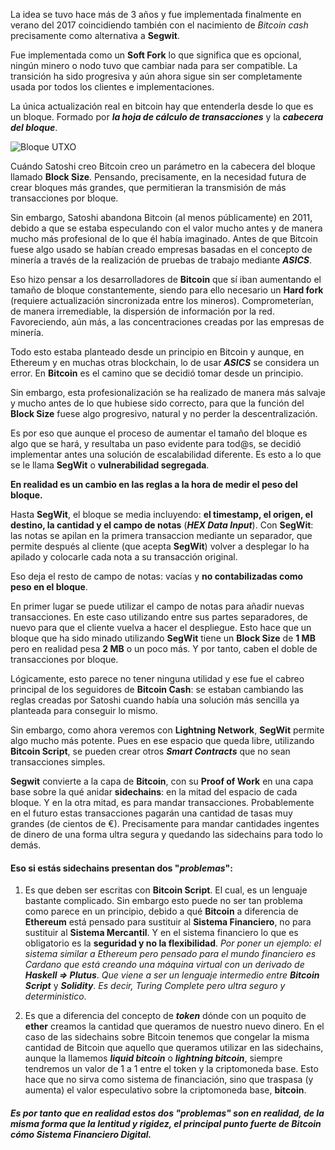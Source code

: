 La idea se tuvo hace más de 3 años y fue implementada finalmente en verano del 2017 coincidiendo también con el nacimiento de _Bitcoin cash_ precisamente como alternativa a __Segwit__.

Fue implementada como un __Soft Fork__ lo que significa que es opcional, ningún minero o nodo tuvo que cambiar nada para ser compatible. La transición ha sido progresiva y aún ahora sigue sin ser completamente usada por todos los clientes e implementaciones.

La única actualización real en bitcoin hay que entenderla desde lo que es un bloque. Formado por ___la hoja de cálculo de transacciones___ y la ___cabecera del bloque___.

![Bloque UTXO](pictures/Diagrama_UTXO "Bloque UTXO")

Cuándo Satoshi creo Bitcoin creo un parámetro en la cabecera del bloque llamado __Block Size__. Pensando, precisamente, en la necesidad  futura de crear bloques más grandes, que permitieran la transmisión de más transacciones por bloque.

Sin embargo, Satoshi abandona Bitcoin (al menos públicamente) en 2011, debido a que se estaba especulando con el valor mucho antes y de manera mucho más profesional de lo que él había imaginado. Antes de que Bitcoin fuese algo usado se habían creado empresas basadas en el concepto de minería a través de la realización de pruebas de trabajo mediante ___ASICS___.

Eso hizo pensar a los desarrolladores de __Bitcoin__ que sí iban aumentando el tamaño de bloque constantemente, siendo para ello necesario un __Hard fork__ (requiere actualización sincronizada entre los mineros). Comprometerían, de manera irremediable, la dispersión de información por la red. Favoreciendo, aún más, a las concentraciones creadas por las empresas de minería.

Todo esto estaba planteado desde un principio en Bitcoin y aunque, en Ethereum y en muchas otras blockchain, lo de usar ___ASICS___ se considera un error. En __Bitcoin__ es el camino que se decidió tomar desde un principio.

Sin embargo, esta profesionalización se ha realizado de manera más salvaje y mucho antes de lo que hubiese sido correcto, para que la función del __Block Size__ fuese algo progresivo, natural y no perder la descentralización.

Es por eso que aunque el proceso de aumentar el tamaño del bloque es algo que se hará, y resultaba un paso evidente para tod@s, se decidió implementar antes una solución de escalabilidad diferente. Es esto a lo que se le llama __SegWit__ o __vulnerabilidad segregada__.

__En realidad es un cambio en las reglas a la hora de medir el peso del bloque.__

Hasta __SegWit__, el bloque se media incluyendo: __el timestamp, el origen, el destino, la cantidad y el campo de notas__ (___HEX Data Input___). Con __SegWit__: las notas se apilan en la primera transaccion mediante un separador, que permite después al cliente (que acepta __SegWit__) volver a desplegar lo ha apilado y colocarle cada nota a su transacción original.

Eso deja el resto de campo de notas: vacías y __no contabilizadas como peso en el bloque__.

En primer lugar se puede utilizar el campo de notas para añadir nuevas transacciones. En este caso utilizando entre sus partes separadores, de nuevo para que el cliente vuelva a hacer el despliegue. Esto hace que un bloque que ha sido minado utilizando __SegWit__ tiene un __Block Size__ de __1 MB__ pero en realidad pesa __2 MB__ o un poco más. Y por tanto, caben el doble de transacciones por bloque.

Lógicamente, esto parece no tener ninguna utilidad y ese fue el cabreo principal de los seguidores de __Bitcoin Cash__: se estaban cambiando las reglas creadas por Satoshi cuando había una solución más sencilla ya planteada para conseguir lo mismo.

Sin embargo, como ahora veremos con __Lightning Network__, __SegWit__ permite algo mucho más potente. Pues en ese espacio que queda libre, utilizando __Bitcoin Script__, se pueden crear otros ___Smart Contracts___ que no sean transacciones simples.

__Segwit__ convierte a la capa de __Bitcoin__, con su __Proof of Work__ en una capa base sobre la qué anidar __sidechains__: en la mitad del espacio de cada bloque. Y en la otra mitad, es para mandar transacciones. Probablemente en el futuro estas transacciones pagarán una cantidad de tasas muy grandes (de cientos de €). Precisamente para mandar cantidades ingentes de dinero de una forma ultra segura y quedando las sidechains para todo lo demás.

#### Eso si estás __sidechains__ presentan dos "_problemas_":

1. Es que deben ser escritas con __Bitcoin Script__. El cual, es un lenguaje bastante complicado. Sin embargo esto puede no ser tan problema como parece en un principio, debido a qué __Bitcoin__ a diferencia de __Ethereum__ está pensado para sustituir al __Sistema Financiero__, no para sustituir al __Sistema Mercantil__. Y en el sistema financiero lo que es obligatorio es la __seguridad y no la flexibilidad__. _Por poner un ejemplo: el sistema similar a Ethereum pero pensado para el mundo financiero es Cardano que está creando una máquina virtual con un derivado de_ ___Haskell => Plutus___. _Que viene a ser un lenguaje intermedio entre_ ___Bitcoin Script___ y ___Solidity___. _Es decir, Turing Complete pero ultra seguro y deterministico_.

2. Es que a diferencia del concepto de ___token___ dónde con un poquito de __ether__ creamos la cantidad que queramos de nuestro nuevo dinero. En el caso de las sidechains sobre Bitcoin tenemos que congelar la misma cantidad de Bitcoin que aquello que queramos utilizar en las sidechains, aunque la llamemos ___liquid bitcoin___ o ___lightning bitcoin___, siempre tendremos un valor de 1 a 1 entre el token y la criptomoneda base. Esto hace que no sirva como sistema de financiación, sino que traspasa (y aumenta) el valor especulativo sobre la criptomoneda base, __bitcoin__.

##### Es por tanto que en realidad estos dos "_problemas_" son en realidad, de la misma forma que la lentitud y rigidez, el principal punto fuerte de Bitcoin cómo _Sistema Financiero Digital_.
